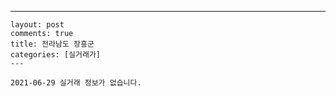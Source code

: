 ---
    layout: post
    comments: true
    title: 전라남도 장흥군
    categories: [실거래가]
    ---

    2021-06-29 실거래 정보가 없습니다.

    